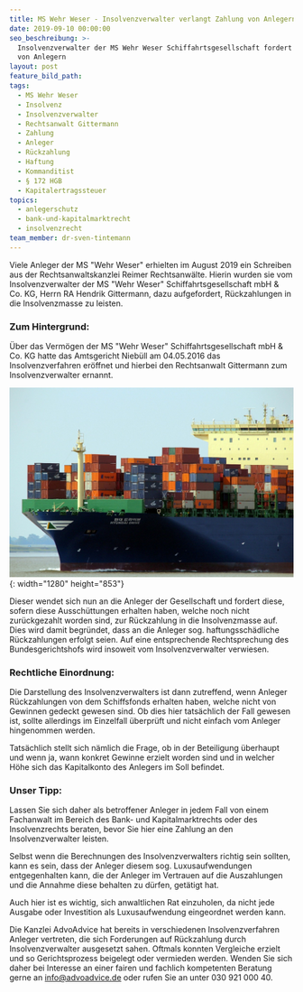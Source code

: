 ```yaml
---
title: MS Wehr Weser - Insolvenzverwalter verlangt Zahlung von Anlegern
date: 2019-09-10 00:00:00
seo_beschreibung: >-
  Insolvenzverwalter der MS Wehr Weser Schiffahrtsgesellschaft fordert Zahlung
  von Anlegern
layout: post
feature_bild_path:
tags:
  - MS Wehr Weser
  - Insolvenz
  - Insolvenzverwalter
  - Rechtsanwalt Gittermann
  - Zahlung
  - Anleger
  - Rückzahlung
  - Haftung
  - Kommanditist
  - § 172 HGB
  - Kapitalertragssteuer
topics:
  - anlegerschutz
  - bank-und-kapitalmarktrecht
  - insolvenzrecht
team_member: dr-sven-tintemann
---
```


Viele Anleger der MS "Wehr Weser" erhielten im August 2019 ein Schreiben aus der Rechtsanwaltskanzlei Reimer Rechtsanw&auml;lte. Hierin wurden sie vom Insolvenzverwalter der MS "Wehr Weser" Schiffahrtsgesellschaft mbH & Co. KG, Herrn RA Hendrik Gittermann, dazu aufgefordert, R&uuml;ckzahlungen in die Insolvenzmasse zu leisten.&nbsp;

### Zum Hintergrund:

&Uuml;ber das Vermögen der MS "Wehr Weser" Schiffahrtsgesellschaft mbH & Co. KG hatte das Amtsgericht Nieb&uuml;ll am 04.05.2016 das Insolvenzverfahren eröffnet und hierbei den Rechtsanwalt Gittermann zum Insolvenzverwalter ernannt.&nbsp;

![Containerschiff - Foto Pixabay](/uploads/container-537724-1280.jpg "Kein Erfolg mit Schiffsfonds - Anleger sollen zahlen"){: width="1280" height="853"}

Dieser wendet sich nun an die Anleger der Gesellschaft und fordert diese, sofern diese Aussch&uuml;ttungen erhalten haben, welche noch nicht zur&uuml;ckgezahlt worden sind, zur R&uuml;ckzahlung in die Insolvenzmasse auf. Dies wird damit begr&uuml;ndet, dass an die Anleger sog. haftungssch&auml;dliche R&uuml;ckzahlungen erfolgt seien. Auf eine entsprechende Rechtsprechung des Bundesgerichtshofs wird insoweit vom Insolvenzverwalter verwiesen.&nbsp;

### Rechtliche Einordnung:

Die Darstellung des Insolvenzverwalters ist dann zutreffend, wenn Anleger R&uuml;ckzahlungen von dem Schiffsfonds erhalten haben, welche nicht von Gewinnen gedeckt gewesen sind. Ob dies hier tats&auml;chlich der Fall gewesen ist, sollte allerdings im Einzelfall &uuml;berpr&uuml;ft und nicht einfach vom Anleger hingenommen werden.&nbsp;

Tats&auml;chlich stellt sich n&auml;mlich die Frage, ob in der Beteiligung &uuml;berhaupt und wenn ja, wann konkret Gewinne erzielt worden sind und in welcher Höhe sich das Kapitalkonto des Anlegers im Soll befindet.&nbsp;

### Unser Tipp:&nbsp;

Lassen Sie sich daher als betroffener Anleger in jedem Fall von einem Fachanwalt im Bereich des Bank- und Kapitalmarktrechts oder des Insolvenzrechts beraten, bevor Sie hier eine Zahlung an den Insolvenzverwalter leisten.&nbsp;

Selbst wenn die Berechnungen des Insolvenzverwalters richtig sein sollten, kann es sein, dass der Anleger diesem sog. Luxusaufwendungen entgegenhalten kann, die der Anleger im Vertrauen auf die Auszahlungen und die Annahme diese behalten zu d&uuml;rfen, get&auml;tigt hat.&nbsp;

Auch hier ist es wichtig, sich anwaltlichen Rat einzuholen, da nicht jede Ausgabe oder Investition als Luxusaufwendung eingeordnet werden kann.&nbsp;

Die Kanzlei AdvoAdvice hat bereits in verschiedenen Insolvenzverfahren Anleger vertreten, die sich Forderungen auf R&uuml;ckzahlung durch Insolvenzverwalter ausgesetzt sahen. Oftmals konnten Vergleiche erzielt und so Gerichtsprozess beigelegt oder vermieden werden. Wenden Sie sich daher bei Interesse an einer fairen und fachlich kompetenten Beratung gerne an info@advoadvice.de oder rufen Sie an unter 030 921 000 40.&nbsp;